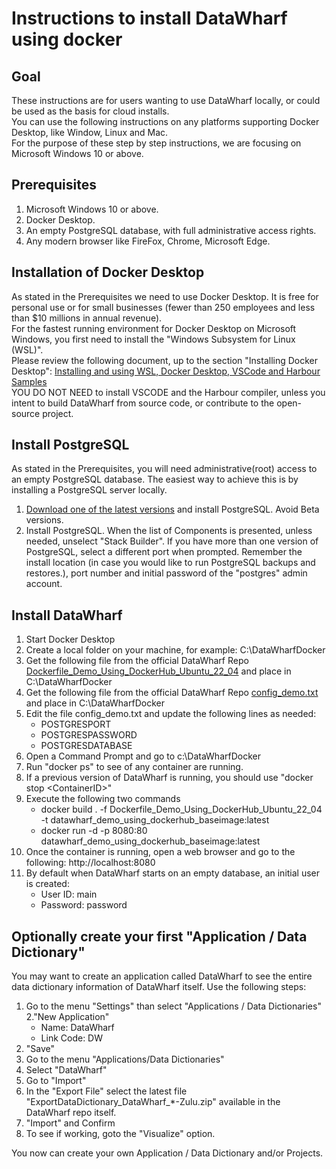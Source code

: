 # Instructions to install DataWharf using docker

## Goal
These instructions are for users wanting to use DataWharf locally, or could be used as the basis for cloud installs.   
You can use the following instructions on any platforms supporting Docker Desktop, like Window, Linux and Mac.   
For the purpose of these step by step instructions, we are focusing on Microsoft Windows 10 or above.   

## Prerequisites
1. Microsoft Windows 10 or above.
2. Docker Desktop.
3. An empty PostgreSQL database, with full administrative access rights.
4. Any modern browser like FireFox, Chrome, Microsoft Edge.

## Installation of Docker Desktop
As stated in the Prerequisites we need to use Docker Desktop. It is free for personal use or for small businesses (fewer than 250 employees and less than $10 millions in annual revenue).   
For the fastest running environment for Docker Desktop on Microsoft Windows, you first need to install the "Windows Subsystem for Linux (WSL)".   
Please review the following document, up to the section "Installing Docker Desktop": [Installing and using WSL, Docker Desktop, VSCode and Harbour Samples](https://harbour.wiki/index.asp?page=PublicArticles&mode=show&id=221022022831&sig=9123873596)   
YOU DO NOT NEED to install VSCODE and the Harbour compiler, unless you intent to build DataWharf from source code, or contribute to the open-source project.   

## Install PostgreSQL
As stated in the Prerequisites, you will need administrative(root) access to an empty PostgreSQL database. The easiest way to achieve this is by installing a PostgreSQL server locally.   
1. [Download one of the latest versions](https://www.enterprisedb.com/downloads/postgres-postgresql-downloads) and install PostgreSQL. Avoid Beta versions.   
2. Install PostgreSQL. When the list of Components is presented, unless needed, unselect "Stack Builder". If you have more than one version of PostgreSQL, select a different port when prompted. Remember the install location (in case you would like to run PostgreSQL backups and restores.), port number and initial password of the "postgres" admin account.

## Install DataWharf
1. Start Docker Desktop
2. Create a local folder on your machine, for example: C:\DataWharfDocker
3. Get the following file from the official DataWharf Repo [Dockerfile_Demo_Using_DockerHub_Ubuntu_22_04](https://github.com/EricLendvai/DataWharf/blob/main/Dockerfile_DockerHub_Base_Image_Ubuntu_22_04) and place in C:\DataWharfDocker
4. Get the following file from the official DataWharf Repo [config_demo.txt](https://github.com/EricLendvai/DataWharf/blob/main/config_demo.txt) and place in C:\DataWharfDocker
5. Edit the file config_demo.txt and update the following lines as needed:
    * POSTGRESPORT
    * POSTGRESPASSWORD
    * POSTGRESDATABASE
6. Open a Command Prompt and go to c:\DataWharfDocker
7. Run "docker ps" to see of any container are running. 
8. If a previous version of DataWharf is running, you should use "docker stop \<ContainerID\>"
9. Execute the following two commands
    * docker build . -f Dockerfile_Demo_Using_DockerHub_Ubuntu_22_04 -t datawharf_demo_using_dockerhub_baseimage:latest
    * docker run -d -p 8080:80 datawharf_demo_using_dockerhub_baseimage:latest
10. Once the container is running, open a web browser and go to the following: http://localhost:8080
11. By default when DataWharf starts on an empty database, an initial user is created:
    * User ID: main
    * Password: password

## Optionally create your first "Application / Data Dictionary"

You may want to create an application called DataWharf to see the entire data dictionary information of DataWharf itself. Use the following steps:
1. Go to the menu "Settings" than select "Applications / Data Dictionaries"
2."New Application"
    * Name: DataWharf
    * Link Code: DW
3. "Save"
4. Go to the menu "Applications/Data Dictionaries"
5. Select "DataWharf"
6. Go to "Import"
7. In the "Export File" select the latest file "ExportDataDictionary_DataWharf_*-Zulu.zip" available in the DataWharf repo itself.
8. "Import" and Confirm
9. To see if working, goto the "Visualize" option.

You now can create your own Application / Data Dictionary and/or Projects.   
